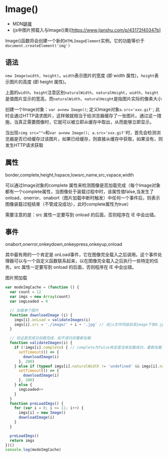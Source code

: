 # Image()

- MDN[链接](https://developer.mozilla.org/zh-CN/docs/Web/API/HTMLImageElement/Image)
- (js中图片预载入与Image()类)[https://www.jianshu.com/p/43172f40347b]

Image()函数将会创建一个新的`HTMLImageElement`实例。它的功能等价于`document.createElement('img')`

## 语法

`new Image(width, height)`，`width`表示图片的宽度 (即 width 属性)，`height`表示图片的高度 (即 height 属性)。

上面的`width`、`height`注意区别`naturalWidth`、`naturalHeight`，`width`、`height`是值图片显示的宽高，而`naturalWidth`、`naturalHeight`是指图片实际的像素大小

创建一个Image对象：`var a=new Image()`; 定义Image对象`a.src='xxx.gif'`; 此时会通过HTTP请求图片，这样做就相当于给浏览器缓存了一张图片。通过这一措施，当真正需要图像时，它就可以被立即从缓存中取出，从而能够立即显示。

当出现`<img src="">`和`var a=new Image(); a.src='xxx.gif'`时，首先会检测浏览器是否已经缓存过该图片，如果已经缓存，则直接从缓存中获取，如果没有，则发生HTTP请求获取

## 属性

border,complete,height,hspace,lowsrc,name,src,vspace,width

可以通过Image对象的complete 属性来检测图像是否加载完成（每个Image对象都有一个complete属性，当图像处于装载过程中时，该属性值false,当发生了onload、onerror、onabort（图片加载中断时触发）中任何一个事件后，则表示图像装载过程结束（不管成没成功），此时complete属性为true）

需要注意的是：src 属性一定要写到 onload 的后面，否则程序在 IE 中会出错。

## 事件

onabort,onerror,onkeydown,onkeypress,onkeyup,onload

其中最有用的一个肯定是 onLoad事件，它在图像完全载入之后调用。这个事件处理器可以与一个自定义函数联系起来，以在图像完全载入之后执行一些特定的任务。src 属性一定要写到 onload 的后面，否则程序在 IE 中会出错。

图片预加载

```js
var modeImgCache = (function () {
  var count = 12
  var imgs = new Array(count)
  var imgLoaded = 0

  // 加载单个图片
  function downloadImage (i) {
    imgs[i].onLoad = validateImages(i)
    imgs[i].src = './image/' + i + '.jpg' // 该js文件同级目录image下有0.jpg-12.jpg图片
  }

  // 验证是否成功加载完成，如不成功则重新加载
  function validateImages(i) {
    if (!imgs[i].complete) { // complete为false肯定是没有加载成功，重新加载
      setTimeout(() => {
        downloadImage(i)
      }, 200)
    } else if (typeof imgs[i].naturalWidth != 'undefined' && imgs[i].naturalWidth == 0) { // onerror和onabort时，虽然complete为true，但也没有加载成功，重新加载
      setTimeout(() => {
        downloadImage(i)
      }, 200)
    } else {
      imgLoaded++
    }
  }
  function preLoadImgs() {
    for (var i = 0; i <= 11; i++) {
      imgs[i] = new Image()
      downloadImage(i)
    }
  }

  preLoadImgs()
  return imgs
})()
console.log(modeImgCache)
```